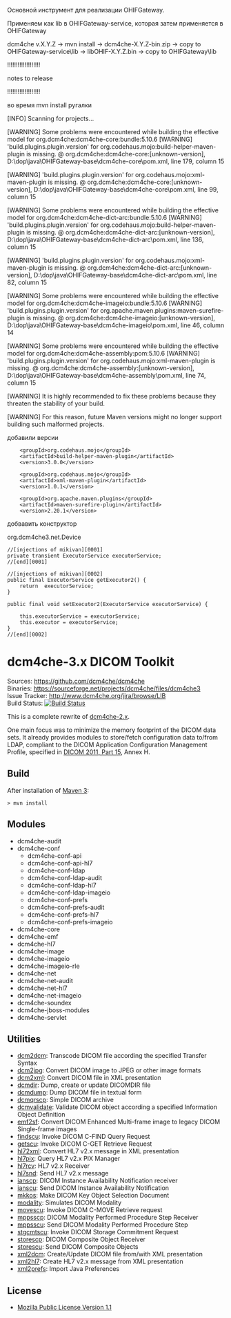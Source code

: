 
Основной инструмент для реализации OHIFGateway.

Применяем как lib в OHIFGateway-service, которая затем применяется в  OHIFGateway

dcm4che v.X.Y.Z  ->  mvn install  ->  dcm4che-X.Y.Z-bin.zip -> copy to OHIFGateway-service\lib -> libOHIF-X.Y.Z.bin -> copy to OHIFGateway\lib

!!!!!!!!!!!!!!!!!!!

notes to release

!!!!!!!!!!!!!!!!!!!

во время mvn install ругалки

[INFO] Scanning for projects...

[WARNING] Some problems were encountered while building the effective model for org.dcm4che:dcm4che-core:bundle:5.10.6
[WARNING] 'build.plugins.plugin.version' for org.codehaus.mojo:build-helper-maven-plugin is missing.
@ org.dcm4che:dcm4che-core:[unknown-version], D:\dop\java\OHIFGateway-base\dcm4che-core\pom.xml, line 179, column 15

[WARNING] 'build.plugins.plugin.version' for org.codehaus.mojo:xml-maven-plugin is missing.
@ org.dcm4che:dcm4che-core:[unknown-version], D:\dop\java\OHIFGateway-base\dcm4che-core\pom.xml, line 99, column 15

[WARNING] Some problems were encountered while building the effective model for org.dcm4che:dcm4che-dict-arc:bundle:5.10.6
[WARNING] 'build.plugins.plugin.version' for org.codehaus.mojo:build-helper-maven-plugin is missing.
@ org.dcm4che:dcm4che-dict-arc:[unknown-version], D:\dop\java\OHIFGateway-base\dcm4che-dict-arc\pom.xml, line 136, column 15

[WARNING] 'build.plugins.plugin.version' for org.codehaus.mojo:xml-maven-plugin is missing.
@ org.dcm4che:dcm4che-dict-arc:[unknown-version], D:\dop\java\OHIFGateway-base\dcm4che-dict-arc\pom.xml, line 82, column 15

[WARNING] Some problems were encountered while building the effective model for org.dcm4che:dcm4che-imageio:bundle:5.10.6
[WARNING] 'build.plugins.plugin.version' for org.apache.maven.plugins:maven-surefire-plugin is missing.
@ org.dcm4che:dcm4che-imageio:[unknown-version], D:\dop\java\OHIFGateway-base\dcm4che-imageio\pom.xml, line 46, column 14

[WARNING] Some problems were encountered while building the effective model for org.dcm4che:dcm4che-assembly:pom:5.10.6
[WARNING] 'build.plugins.plugin.version' for org.codehaus.mojo:xml-maven-plugin is missing.
@ org.dcm4che:dcm4che-assembly:[unknown-version], D:\dop\java\OHIFGateway-base\dcm4che-assembly\pom.xml, line 74, column 15

[WARNING] It is highly recommended to fix these problems because they threaten the stability of your build.

[WARNING] For this reason, future Maven versions might no longer support building such malformed projects.


добавили версии

        <groupId>org.codehaus.mojo</groupId>
        <artifactId>build-helper-maven-plugin</artifactId>
        <version>3.0.0</version>

        <groupId>org.codehaus.mojo</groupId>
        <artifactId>xml-maven-plugin</artifactId>
        <version>1.0.1</version>

        <groupId>org.apache.maven.plugins</groupId>
        <artifactId>maven-surefire-plugin</artifactId>
        <version>2.20.1</version>



добвавить конструктор

org.dcm4che3.net.Device

    //[injections of mikivan][0001]
    private transient ExecutorService executorService;
    //[end][0001]

    //[injections of mikivan][0002]
    public final ExecutorService getExecutor2() {
        return  executorService;
    }

    public final void setExecutor2(ExecutorService executorService) {

        this.executorService = executorService;
        this.executor = executorService;
    }
    //[end][0002]





dcm4che-3.x DICOM Toolkit
=========================
Sources: https://github.com/dcm4che/dcm4che  
Binaries: https://sourceforge.net/projects/dcm4che/files/dcm4che3  
Issue Tracker: http://www.dcm4che.org/jira/browse/LIB  
Build Status: [![Build Status](https://travis-ci.org/dcm4che/dcm4che.svg?branch=master)](https://travis-ci.org/dcm4che/dcm4che)

This is a complete rewrite of [dcm4che-2.x](http://www.dcm4che.org/confluence/display/d2/).

One main focus was to minimize the memory footprint of the DICOM data sets.
It already provides modules to store/fetch configuration data to/from LDAP,
compliant to the DICOM Application Configuration Management Profile,
specified in [DICOM 2011, Part 15][1], Annex H.

[1]: ftp://medical.nema.org/medical/dicom/2011/11_15pu.pdf

Build
-----
After installation of [Maven 3](http://maven.apache.org):

    > mvn install

Modules
-------
- dcm4che-audit
- dcm4che-conf
  - dcm4che-conf-api
  - dcm4che-conf-api-hl7
  - dcm4che-conf-ldap
  - dcm4che-conf-ldap-audit
  - dcm4che-conf-ldap-hl7
  - dcm4che-conf-ldap-imageio
  - dcm4che-conf-prefs
  - dcm4che-conf-prefs-audit
  - dcm4che-conf-prefs-hl7
  - dcm4che-conf-prefs-imageio
- dcm4che-core
- dcm4che-emf
- dcm4che-hl7
- dcm4che-image
- dcm4che-imageio
- dcm4che-imageio-rle
- dcm4che-net
- dcm4che-net-audit
- dcm4che-net-hl7
- dcm4che-net-imageio
- dcm4che-soundex
- dcm4che-jboss-modules
- dcm4che-servlet

Utilities
---------
- [dcm2dcm][]: Transcode DICOM file according the specified Transfer Syntax
- [dcm2jpg][]: Convert DICOM image to JPEG or other image formats
- [dcm2xml][]: Convert DICOM file in XML presentation
- [dcmdir][]: Dump, create or update DICOMDIR file
- [dcmdump][]: Dump DICOM file in textual form
- [dcmqrscp][]: Simple DICOM archive
- [dcmvalidate][]: Validate DICOM object according a specified Information Object Definition
- [emf2sf][]: Convert DICOM Enhanced Multi-frame image to legacy DICOM Single-frame images
- [findscu][]: Invoke DICOM C-FIND Query Request
- [getscu][]: Invoke DICOM C-GET Retrieve Request
- [hl72xml][]: Convert HL7 v2.x message in XML presentation
- [hl7pix][]: Query HL7 v2.x PIX Manager
- [hl7rcv][]: HL7 v2.x Receiver
- [hl7snd][]: Send HL7 v2.x message
- [ianscp][]: DICOM Instance Availability Notification receiver 
- [ianscu][]: Send DICOM Instance Availability Notification
- [mkkos][]: Make DICOM Key Object Selection Document
- [modality][]: Simulates DICOM Modality
- [movescu][]: Invoke DICOM C-MOVE Retrieve request
- [mppsscp][]: DICOM Modality Performed Procedure Step Receiver
- [mppsscu][]: Send DICOM Modality Performed Procedure Step
- [stgcmtscu][]: Invoke DICOM Storage Commitment Request
- [storescp][]: DICOM Composite Object Receiver
- [storescu][]: Send DICOM Composite Objects
- [xml2dcm][]: Create/Update DICOM file from/with XML presentation
- [xml2hl7][]: Create HL7 v2.x message from XML presentation
- [xml2prefs][]: Import Java Preferences

[dcm2dcm]: https://github.com/dcm4che/dcm4che/blob/master/dcm4che-tool/dcm4che-tool-dcm2dcm/README.md
[dcm2jpg]: https://github.com/dcm4che/dcm4che/blob/master/dcm4che-tool/dcm4che-tool-dcm2jpg/README.md
[dcm2xml]: https://github.com/dcm4che/dcm4che/blob/master/dcm4che-tool/dcm4che-tool-dcm2xml/README.md
[dcmdir]: https://github.com/dcm4che/dcm4che/blob/master/dcm4che-tool/dcm4che-tool-dcmdir/README.md
[dcmdump]: https://github.com/dcm4che/dcm4che/blob/master/dcm4che-tool/dcm4che-tool-dcmdump/README.md
[dcmqrscp]: https://github.com/dcm4che/dcm4che/blob/master/dcm4che-tool/dcm4che-tool-dcmqrscp/README.md
[dcmvalidate]: https://github.com/dcm4che/dcm4che/blob/master/dcm4che-tool/dcm4che-tool-dcmvalidate/README.md
[emf2sf]: https://github.com/dcm4che/dcm4che/blob/master/dcm4che-tool/dcm4che-tool-emf2sf/README.md
[findscu]: https://github.com/dcm4che/dcm4che/blob/master/dcm4che-tool/dcm4che-tool-findscu/README.md
[getscu]: https://github.com/dcm4che/dcm4che/blob/master/dcm4che-tool/dcm4che-tool-getscu/README.md
[hl72xml]: https://github.com/dcm4che/dcm4che/blob/master/dcm4che-tool/dcm4che-tool-hl72xml/README.md
[hl7pix]: https://github.com/dcm4che/dcm4che/blob/master/dcm4che-tool/dcm4che-tool-hl7pix/README.md
[hl7rcv]: https://github.com/dcm4che/dcm4che/blob/master/dcm4che-tool/dcm4che-tool-hl7rcv/README.md
[hl7snd]: https://github.com/dcm4che/dcm4che/blob/master/dcm4che-tool/dcm4che-tool-hl7snd/README.md
[ianscp]: https://github.com/dcm4che/dcm4che/blob/master/dcm4che-tool/dcm4che-tool-ianscp/README.md
[ianscu]: https://github.com/dcm4che/dcm4che/blob/master/dcm4che-tool/dcm4che-tool-ianscu/README.md
[mkkos]: https://github.com/dcm4che/dcm4che/blob/master/dcm4che-tool/dcm4che-tool-mkkos/README.md
[modality]: https://github.com/dcm4che/dcm4che/blob/master/dcm4che-tool/dcm4che-tool-ihe/dcm4che-tool-ihe-modality/README.md
[movescu]: https://github.com/dcm4che/dcm4che/blob/master/dcm4che-tool/dcm4che-tool-movescu/README.md
[mppsscp]: https://github.com/dcm4che/dcm4che/blob/master/dcm4che-tool/dcm4che-tool-mppsscp/README.md
[mppsscu]: https://github.com/dcm4che/dcm4che/blob/master/dcm4che-tool/dcm4che-tool-mppsscu/README.md
[stgcmtscu]: https://github.com/dcm4che/dcm4che/blob/master/dcm4che-tool/dcm4che-tool-stgcmtscu/README.md
[storescp]: https://github.com/dcm4che/dcm4che/blob/master/dcm4che-tool/dcm4che-tool-storescp/README.md
[storescu]: https://github.com/dcm4che/dcm4che/blob/master/dcm4che-tool/dcm4che-tool-storescu/README.md
[xml2dcm]: https://github.com/dcm4che/dcm4che/blob/master/dcm4che-tool/dcm4che-tool-xml2dcm/README.md
[xml2hl7]: https://github.com/dcm4che/dcm4che/blob/master/dcm4che-tool/dcm4che-tool-xml2hl7/README.md
[xml2prefs]: https://github.com/dcm4che/dcm4che/blob/master/dcm4che-tool/dcm4che-tool-xml2prefs/README.md

License
-------
* [Mozilla Public License Version 1.1](http://www.mozilla.org/MPL/1.1/)

